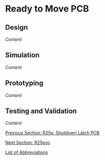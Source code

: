 # Ready to Move PCB

## Design
_Content_

## Simulation
_Content_

## Prototyping
_Content_

## Testing and Validation
_Content_  

[Previous Section: R25e: Shutdown Latch PCB](shutdown-latch.md)

[Next Section: R25evo](../R25evo/r25evo.md)  

[List of Abbreviations](list-of-abbrev.md)